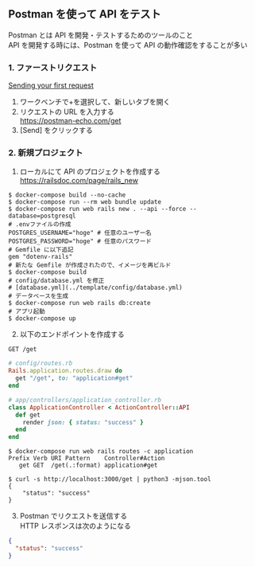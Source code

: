 ## Postman を使って API をテスト
Postman とは API を開発・テストするためのツールのこと  
API を開発する時には、Postman を使って API の動作確認をすることが多い  

### 1. ファーストリクエスト
[Sending your first request](https://learning.postman.com/docs/getting-started/sending-the-first-request/)
1. ワークベンチで+を選択して、新しいタブを開く
2. リクエストの URL を入力する  
   https://postman-echo.com/get
3. [Send] をクリックする

### 2. 新規プロジェクト
1. ローカルにて API のプロジェクトを作成する  
https://railsdoc.com/page/rails_new
```console
$ docker-compose build --no-cache
$ docker-compose run --rm web bundle update
$ docker-compose run web rails new . --api --force --database=postgresql
# .envファイルの作成
POSTGRES_USERNAME="hoge" # 任意のユーザー名
POSTGRES_PASSWORD="hoge" # 任意のパスワード
# Gemfile に以下追記
gem "dotenv-rails"
# 新たな Gemfile が作成されたので、イメージを再ビルド
$ docker-compose build
# config/database.yml を修正
# [database.yml](../template/config/database.yml)
# データベースを生成
$ docker-compose run web rails db:create
# アプリ起動
$ docker-compose up
```
2. 以下のエンドポイントを作成する  
```text
GET /get
```

```rb
# config/routes.rb
Rails.application.routes.draw do
  get "/get", to: "application#get"
end
```

```rb
# app/controllers/application_controller.rb
class ApplicationController < ActionController::API
  def get
    render json: { status: "success" }
  end
end
```

```console
$ docker-compose run web rails routes -c application
Prefix Verb URI Pattern    Controller#Action
   get GET  /get(.:format) application#get
```

```console
$ curl -s http://localhost:3000/get | python3 -mjson.tool
{
    "status": "success"
}
```

3. Postman でリクエストを送信する  
HTTP レスポンスは次のようになる  

```json
{
  "status": "success"
}
```
